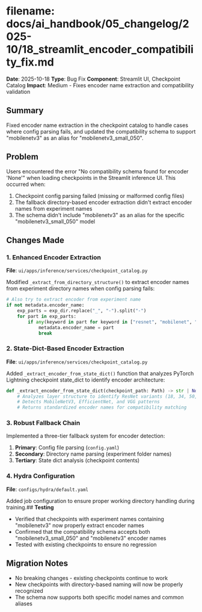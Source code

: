 # **filename: docs/ai_handbook/05_changelog/2025-10/18_streamlit_encoder_compatibility_fix.md**

**Date**: 2025-10-18
**Type**: Bug Fix
**Component**: Streamlit UI, Checkpoint Catalog
**Impact**: Medium - Fixes encoder name extraction and compatibility validation

## **Summary**

Fixed encoder name extraction in the checkpoint catalog to handle cases where config parsing fails, and updated the compatibility schema to support "mobilenetv3" as an alias for "mobilenetv3_small_050".

## **Problem**

Users encountered the error "No compatibility schema found for encoder 'None'" when loading checkpoints in the Streamlit inference UI. This occurred when:

1. Checkpoint config parsing failed (missing or malformed config files)
2. The fallback directory-based encoder extraction didn't extract encoder names from experiment names
3. The schema didn't include "mobilenetv3" as an alias for the specific "mobilenetv3_small_050" model

## **Changes Made**

### **1. Enhanced Encoder Extraction**

**File**: `ui/apps/inference/services/checkpoint_catalog.py`

Modified `_extract_from_directory_structure()` to extract encoder names from experiment directory names when config parsing fails:

```python
# Also try to extract encoder from experiment name
if not metadata.encoder_name:
    exp_parts = exp_dir.replace("_", "-").split("-")
    for part in exp_parts:
        if any(keyword in part for keyword in ["resnet", "mobilenet", "efficientnet", "vgg"]):
            metadata.encoder_name = part
            break
```

### **2. State-Dict-Based Encoder Extraction**

**File**: `ui/apps/inference/services/checkpoint_catalog.py`

Added `_extract_encoder_from_state_dict()` function that analyzes PyTorch Lightning checkpoint state_dict to identify encoder architecture:

```python
def _extract_encoder_from_state_dict(checkpoint_path: Path) -> str | None:
    # Analyzes layer structure to identify ResNet variants (18, 34, 50, 101, 152)
    # Detects MobileNetV3, EfficientNet, and VGG patterns
    # Returns standardized encoder names for compatibility matching
```

### **3. Robust Fallback Chain**

Implemented a three-tier fallback system for encoder detection:
1. **Primary**: Config file parsing (`config.yaml`)
2. **Secondary**: Directory name parsing (experiment folder names)
3. **Tertiary**: State dict analysis (checkpoint contents)

### **4. Hydra Configuration**

**File**: `configs/hydra/default.yaml`

Added job configuration to ensure proper working directory handling during training.## **Testing**

- Verified that checkpoints with experiment names containing "mobilenetv3" now properly extract encoder names
- Confirmed that the compatibility schema accepts both "mobilenetv3_small_050" and "mobilenetv3" encoder names
- Tested with existing checkpoints to ensure no regression

## **Migration Notes**

- No breaking changes - existing checkpoints continue to work
- New checkpoints with directory-based naming will now be properly recognized
- The schema now supports both specific model names and common aliases
